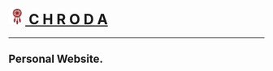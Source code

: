 # [![dreamcatcher](https://raw.githubusercontent.com/chroda/chroda.github.io/master/favicon.png) C H R O D A](http://chroda.com.br)
---
## Personal Website.
